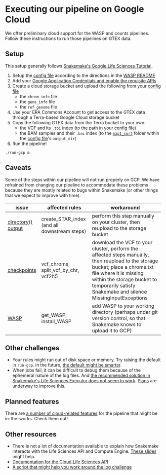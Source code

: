 # Executing our pipeline on Google Cloud
We offer preliminary cloud support for the WASP and counts pipelines. Follow these instructions to run those pipelines on GTEX data.

## Setup
This setup generally follows [Snakemake's Google Life Sciences Tutorial](https://snakemake.readthedocs.io/en/stable/executor_tutorial/google_lifesciences.html).
1. Setup the [config file](configs/config-WASP.yaml) according to the directions in the [WASP README](Snakefiles/README.WASP.md#inputs)
2. Add your [Google Application Credentials and enable the requisite APIs](https://snakemake.readthedocs.io/en/stable/executing/cloud.html#executing-a-snakemake-workflow-via-google-cloud-life-sciences)
3. Create a cloud storage bucket and upload the following from your [config file](configs/config-WASP.yaml)
	- the `chrom_info` file
	- the `gene_info` file
	- the `ref_genome` file
4. Use your ERA Commons Account to get access to the GTEX data through a Terra-based Google Cloud storage bucket
5. Copy the following GTEX data from the Terra bucket to your own:
    - the VCF and its `.tbi` index (to the path in your [config file](configs/config-WASP.yaml))
    - the BAM samples and their `.bai` index (to the [`map1_sort`](/Snakefiles/README.WASP.md#output) folder within the [config file](configs/config-WASP.yaml)'s `output_dir`)
6. Run the pipeline!
```
./run-gcp &
```

## Caveats
Some of the steps within our pipeline will not run properly on GCP. We have refrained from changing our pipeline to accommodate these problems because they are mostly related to bugs within Snakemake (or other things that we expect to improve with time).

issue | affected rules | workaround
---|---|---
[directory() output](https://github.com/snakemake/snakemake/issues/576) | create_STAR_index (and all downstream steps) | perform this step manually on your cluster, then reupload to the storage bucket
[checkpoints](https://github.com/snakemake/snakemake/issues/574) | vcf_chroms, split_vcf_by_chr, vcf2h5 | download the VCF to your cluster, perform the affected steps manually, then reupload to the storage bucket; place a chroms.txt file where it is missing within the storage bucket to temporarily satisfy Snakemake and silence MissingInputExceptions
[WASP](https://github.com/aryam7/WASP/issues/16) | get_WASP, install_WASP | add WASP to your working directory (perhaps under git version control, so that Snakemake knows to upload it to GCP)

## Other challenges
 - Your rules might run out of disk space or memory. Try raising the default in `run-gcp`. In the future, [the default might be smarter](https://github.com/aryam7/as_analysis/issues/58).
 - When jobs fail, it can be difficult to debug them because of the ephemeral nature of the log files. And [the recommended solution in Snakemake's Life Sciences Executor does not seem to work](https://github.com/snakemake/snakemake/issues/589#issue-688213936). [Plans](https://github.com/snakemake/snakemake/issues/457#issuecomment-678048646) are underway to improve this.

## Planned features
There are [a number of cloud-related features](https://github.com/aryam7/as_analysis/issues?q=is%3Aopen+is%3Aissue+label%3Agcp) for the pipeline that might be in-the-works. Check them out!

## Other resources
 - There is not a lot of documentation available to explain how Snakemake interacts with the Life Sciences API and Compute Engine. [These slides](https://docs.google.com/presentation/d/1UUE9yHEpvE7QyvSzkc5imfmDw26bi_eepZFKgpvW5xw) might help.
 - [Documentation for the Cloud Life Sciences API](https://cloud.google.com/life-sciences/docs/reference/rest/v2beta/projects.locations.pipelines/run)
 - [A script that might help you work around the log challenge](https://gist.github.com/aryam7/8ab14ef42de9f085ecd47f2409520c15)
